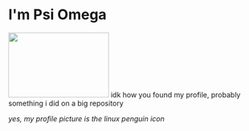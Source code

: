 # I'm Psi Omega
<img src="https://c1.wallpaperflare.com/preview/647/635/803/believe-can-fly-baby-penguin-punta-arenas-chile.jpg" height="130px" width="200px">
idk how you found my profile, probably something i did on a big repository

*yes, my profile picture is the linux penguin icon*
